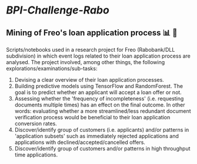 
# <i>BPI-Challenge-Rabo</i>
## Mining of Freo's loan application process :bar_chart: :currency_exchange:

Scripts/notebooks used in a research project for Freo (Rabobank/DLL subdivision) in which event logs related to their loan application process are analysed. The project involved, among other things, the following explorations/examinations/sub-tasks:

1. Devising a clear overview of their loan application processes.
2. Building predictive models using TensorFlow and RandomForest. The goal is to predict whether an applicant will accept a loan offer or not.
3. Assessing whether the 'frequency of incompleteness' (i.e. requesting documents multiple times) has an effect on the final outcome. In other words: evaluating whether a more streamlined/less redundant document verification process would be beneficial to their loan application conversion rates.
4. Discover/identify group of customers (i.e. applicants) and/or patterns in 'application subsets' such as immediately rejected applications and applications with declined/accepted/cancelled offers.
5. Discover/identify group of customers and/or patterns in high throughput time applications.
